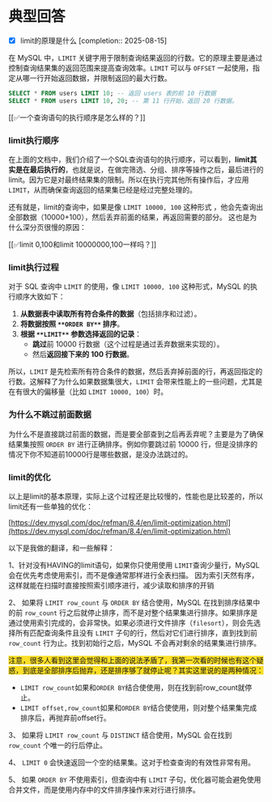 # 典型回答

- [x] limit的原理是什么  [completion:: 2025-08-15]

在 MySQL 中，`LIMIT` 关键字用于限制查询结果返回的行数。它的原理主要是通过控制查询结果集的返回范围来提高查询效率。`LIMIT` 可以与 `OFFSET` 一起使用，指定从哪一行开始返回数据，并限制返回的最大行数。  



```sql
SELECT * FROM users LIMIT 10; -- 返回 users 表的前 10 行数据
SELECT * FROM users LIMIT 10, 20; -- 第 11 行开始，返回 20 行数据。
```



[[✅一个查询语句的执行顺序是怎么样的？]]



### limit执行顺序


在上面的文档中，我们介绍了一个SQL查询语句的执行顺序，可以看到，**limit其实是在最后执行的**，也就是说，在做完筛选、分组、排序等操作之后，最后进行的limit。因为它是对最终结果集的限制。所以在执行完其他所有操作后，才应用 `LIMIT`，从而确保查询返回的结果集已经是经过完整处理的。  



还有就是，limit的查询中，如果是像 `LIMIT 10000, 100` 这种形式 ，他会先查询出全部数据（10000+100），然后丢弃前面的结果，再返回需要的部分。  这也是为什么深分页很慢的原因：



[[✅limit 0,100和limit 10000000,100一样吗？]]





### limit执行过程
对于 SQL 查询中 `LIMIT` 的使用，像 `LIMIT 10000, 100` 这种形式，MySQL 的执行顺序大致如下：



1. **从数据表中读取所有符合条件的数据**（包括排序和过滤）。
2. **将数据按照 **`**ORDER BY**`** 排序**。
3. **根据 **`**LIMIT**`** 参数选择返回的记录**：
    - **跳过**前 10000 行数据（这个过程是通过丢弃数据来实现的）。
    - 然后**返回接下来的 100 行数据**。



所以，`LIMIT` 是先检索所有符合条件的数据，然后丢弃掉前面的行，再返回指定的行数。这解释了为什么如果数据集很大，`LIMIT` 会带来性能上的一些问题，尤其是在有很大的偏移量（比如 `LIMIT 10000, 100`）时。





### 为什么不跳过前面数据
为什么不是直接跳过前面的数据，而是要全部查到之后再丢弃呢？主要是为了确保结果集按照 `ORDER BY` 进行正确排序。例如你要跳过前 10000 行，但是没排序的情况下你不知道前10000行是哪些数据，是没办法跳过的。





### limit的优化


以上是limit的基本原理，实际上这个过程还是比较慢的，性能也是比较差的，所以limit还有一些单独的优化：

[https://dev.mysql.com/doc/refman/8.4/en/limit-optimization.html](https://dev.mysql.com/doc/refman/8.4/en/limit-optimization.html) 



以下是我做的翻译，和一些解释：



1、针对没有HAVING的limit语句，如果你只使用使用 `LIMIT`查询少量行，MySQL 会在优先考虑使用索引，而不是像通常那样进行全表扫描。 因为索引天然有序，这样就能在扫描时直接按照索引顺序进行，减少读取和排序的开销  



2、 如果将 `LIMIT row_count` 与 `ORDER BY` 结合使用，MySQL 在找到排序结果中的前 `row_count` 行之后就停止排序，而不是对整个结果集进行排序。如果排序是通过使用索引完成的，会非常快。如果必须进行文件排序（`filesort`），则会先选择所有匹配查询条件且没有 `LIMIT` 子句的行，然后对它们进行排序，直到找到前 `row_count` 行为止。找到初始行之后，MySQL 不会再对剩余的结果集进行排序。  



<font style="background-color:#FBDE28;">注意，很多人看到这里会觉得和上面的说法矛盾了，我第一次看的时候也有这个疑惑，到底是全部排序后抛弃，还是排序够了就停止呢？其实这里说的是两种情况：</font>

<font style="background-color:#FBDE28;"></font>

+ `LIMIT row_count`如果和`ORDER BY`结合使使用，则在找到前row_count就停止。
+ `LIMIT offset,row_count`如果和`ORDER BY`结合使使用，则对整个结果集完成排序后，再抛弃前offset行。



3、 如果将 `LIMIT row_count` 与 `DISTINCT` 结合使用，MySQL 会在找到 `row_count` 个唯一的行后停止。  



4、 `LIMIT 0` 会快速返回一个空的结果集。这对于检查查询的有效性非常有用。



5、 如果 `ORDER BY` 不使用索引，但查询中有 `LIMIT` 子句，优化器可能会避免使用合并文件，而是使用内存中的文件排序操作来对行进行排序。  

